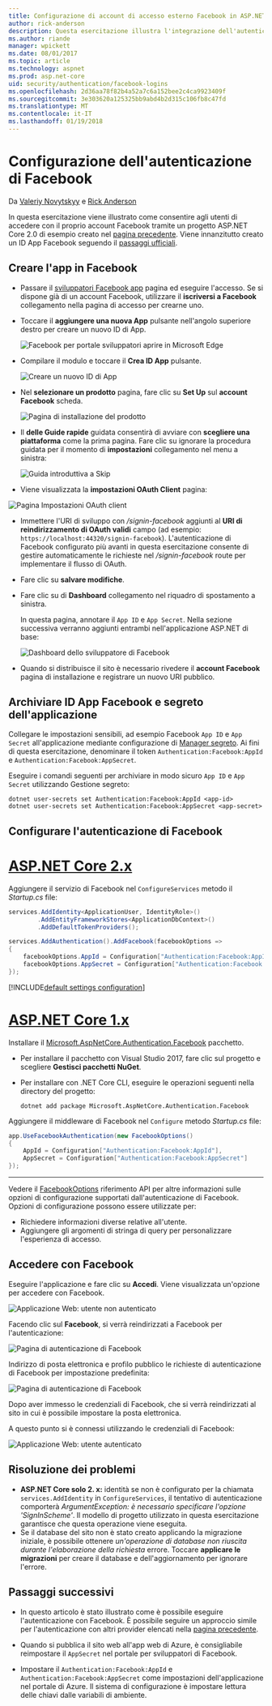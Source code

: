 ```yaml
---
title: Configurazione di account di accesso esterno Facebook in ASP.NET Core
author: rick-anderson
description: Questa esercitazione illustra l'integrazione dell'autenticazione di Facebook account utente in un'applicazione ASP.NET di base esistente.
ms.author: riande
manager: wpickett
ms.date: 08/01/2017
ms.topic: article
ms.technology: aspnet
ms.prod: asp.net-core
uid: security/authentication/facebook-logins
ms.openlocfilehash: 2d36aa78f82b4a52a7c6a152bee2c4ca9923409f
ms.sourcegitcommit: 3e303620a125325bb9abd4b2d315c106fb8c47fd
ms.translationtype: MT
ms.contentlocale: it-IT
ms.lasthandoff: 01/19/2018
---
```

# <a name="configuring-facebook-authentication"></a>Configurazione dell'autenticazione di Facebook

Da [Valeriy Novytskyy](https://github.com/01binary) e [Rick Anderson](https://twitter.com/RickAndMSFT)

In questa esercitazione viene illustrato come consentire agli utenti di accedere con il proprio account Facebook tramite un progetto ASP.NET Core 2.0 di esempio creato nel [pagina precedente](index.md). Viene innanzitutto creato un ID App Facebook seguendo il [passaggi ufficiali](https://developers.facebook.com).

## <a name="create-the-app-in-facebook"></a>Creare l'app in Facebook

*  Passare il [sviluppatori Facebook app](https://developers.facebook.com/apps/) pagina ed eseguire l'accesso. Se si dispone già di un account Facebook, utilizzare il **iscriversi a Facebook** collegamento nella pagina di accesso per crearne uno.

* Toccare il **aggiungere una nuova App** pulsante nell'angolo superiore destro per creare un nuovo ID di App.

   ![Facebook per portale sviluppatori aprire in Microsoft Edge](index/_static/FBMyApps.png)

* Compilare il modulo e toccare il **Crea ID App** pulsante.

   ![Creare un nuovo ID di App](index/_static/FBNewAppId.png)

* Nel **selezionare un prodotto** pagina, fare clic su **Set Up** sul **account Facebook** scheda.

   ![Pagina di installazione del prodotto](index/_static/FBProductSetup.png)
  
* Il **delle Guide rapide** guidata consentirà di avviare con **scegliere una piattaforma** come la prima pagina. Fare clic su ignorare la procedura guidata per il momento di **impostazioni** collegamento nel menu a sinistra:

   ![Guida introduttiva a Skip](index/_static/FBSkipQuickStart.png)

* Viene visualizzata la **impostazioni OAuth Client** pagina:

![Pagina Impostazioni OAuth client](index/_static/FBOAuthSetup.png)

* Immettere l'URI di sviluppo con */signin-facebook* aggiunti al **URI di reindirizzamento di OAuth validi** campo (ad esempio: `https://localhost:44320/signin-facebook`). L'autenticazione di Facebook configurato più avanti in questa esercitazione consente di gestire automaticamente le richieste nel */signin-facebook* route per implementare il flusso di OAuth.

* Fare clic su **salvare modifiche**.

* Fare clic su di **Dashboard** collegamento nel riquadro di spostamento a sinistra. 

    In questa pagina, annotare il `App ID` e `App Secret`. Nella sezione successiva verranno aggiunti entrambi nell'applicazione ASP.NET di base:

   ![Dashboard dello sviluppatore di Facebook](index/_static/FBDashboard.png)

* Quando si distribuisce il sito è necessario rivedere il **account Facebook** pagina di installazione e registrare un nuovo URI pubblico.

## <a name="store-facebook-app-id-and-app-secret"></a>Archiviare ID App Facebook e segreto dell'applicazione

Collegare le impostazioni sensibili, ad esempio Facebook `App ID` e `App Secret` all'applicazione mediante configurazione di [Manager segreto](xref:security/app-secrets). Ai fini di questa esercitazione, denominare il token `Authentication:Facebook:AppId` e `Authentication:Facebook:AppSecret`.

Eseguire i comandi seguenti per archiviare in modo sicuro `App ID` e `App Secret` utilizzando Gestione segreto:

```console
dotnet user-secrets set Authentication:Facebook:AppId <app-id>
dotnet user-secrets set Authentication:Facebook:AppSecret <app-secret>
```

## <a name="configure-facebook-authentication"></a>Configurare l'autenticazione di Facebook

# <a name="aspnet-core-2xtabaspnetcore2x"></a>[ASP.NET Core 2.x](#tab/aspnetcore2x)

Aggiungere il servizio di Facebook nel `ConfigureServices` metodo il *Startup.cs* file:

```csharp
services.AddIdentity<ApplicationUser, IdentityRole>()
        .AddEntityFrameworkStores<ApplicationDbContext>()
        .AddDefaultTokenProviders();

services.AddAuthentication().AddFacebook(facebookOptions =>
{
    facebookOptions.AppId = Configuration["Authentication:Facebook:AppId"];
    facebookOptions.AppSecret = Configuration["Authentication:Facebook:AppSecret"];
});
```

[!INCLUDE[default settings configuration](includes/default-settings.md)]

# <a name="aspnet-core-1xtabaspnetcore1x"></a>[ASP.NET Core 1.x](#tab/aspnetcore1x)

Installare il [Microsoft.AspNetCore.Authentication.Facebook](https://www.nuget.org/packages/Microsoft.AspNetCore.Authentication.Facebook) pacchetto.

* Per installare il pacchetto con Visual Studio 2017, fare clic sul progetto e scegliere **Gestisci pacchetti NuGet**.
* Per installare con .NET Core CLI, eseguire le operazioni seguenti nella directory del progetto:

   `dotnet add package Microsoft.AspNetCore.Authentication.Facebook`

Aggiungere il middleware di Facebook nel `Configure` metodo *Startup.cs* file:

```csharp
app.UseFacebookAuthentication(new FacebookOptions()
{
    AppId = Configuration["Authentication:Facebook:AppId"],
    AppSecret = Configuration["Authentication:Facebook:AppSecret"]
});
```

---

Vedere il [FacebookOptions](https://docs.microsoft.com/aspnet/core/api/microsoft.aspnetcore.builder.facebookoptions) riferimento API per altre informazioni sulle opzioni di configurazione supportati dall'autenticazione di Facebook. Opzioni di configurazione possono essere utilizzate per:

* Richiedere informazioni diverse relative all'utente.
* Aggiungere gli argomenti di stringa di query per personalizzare l'esperienza di accesso.

## <a name="sign-in-with-facebook"></a>Accedere con Facebook

Eseguire l'applicazione e fare clic su **Accedi**. Viene visualizzata un'opzione per accedere con Facebook.

![Applicazione Web: utente non autenticato](index/_static/DoneFacebook.png)

Facendo clic sul **Facebook**, si verrà reindirizzati a Facebook per l'autenticazione:

![Pagina di autenticazione di Facebook](index/_static/FBLogin.png)

Indirizzo di posta elettronica e profilo pubblico le richieste di autenticazione di Facebook per impostazione predefinita:

![Pagina di autenticazione di Facebook](index/_static/FBLoginDone.png)

Dopo aver immesso le credenziali di Facebook, che si verrà reindirizzati al sito in cui è possibile impostare la posta elettronica.

A questo punto si è connessi utilizzando le credenziali di Facebook:

![Applicazione Web: utente autenticato](index/_static/Done.png)

## <a name="troubleshooting"></a>Risoluzione dei problemi

* **ASP.NET Core solo 2. x:** identità se non è configurato per la chiamata `services.AddIdentity` in `ConfigureServices`, il tentativo di autenticazione comporterà *ArgumentException: è necessario specificare l'opzione 'SignInScheme'*. Il modello di progetto utilizzato in questa esercitazione garantisce che questa operazione viene eseguita.
* Se il database del sito non è stato creato applicando la migrazione iniziale, è possibile ottenere *un'operazione di database non riuscita durante l'elaborazione della richiesta* errore. Toccare **applicare le migrazioni** per creare il database e dell'aggiornamento per ignorare l'errore.

## <a name="next-steps"></a>Passaggi successivi

* In questo articolo è stato illustrato come è possibile eseguire l'autenticazione con Facebook. È possibile seguire un approccio simile per l'autenticazione con altri provider elencati nella [pagina precedente](index.md).

* Quando si pubblica il sito web all'app web di Azure, è consigliabile reimpostare il `AppSecret` nel portale per sviluppatori di Facebook.

* Impostare il `Authentication:Facebook:AppId` e `Authentication:Facebook:AppSecret` come impostazioni dell'applicazione nel portale di Azure. Il sistema di configurazione è impostare lettura delle chiavi dalle variabili di ambiente.
